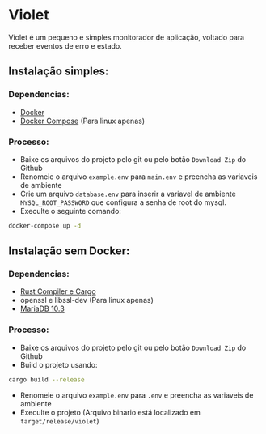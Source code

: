 # Violet

Violet é um pequeno e simples monitorador de aplicação, voltado para receber eventos de erro e estado.

## Instalação simples:

### Dependencias:
- [Docker](https://www.docker.com/)
- [Docker Compose](https://github.com/docker/compose) (Para linux apenas)

### Processo:
 - Baixe os arquivos do projeto pelo git ou pelo botão `Download Zip` do Github
 - Renomeie o arquivo `example.env` para `main.env` e preencha as variaveis de ambiente
 - Crie um arquivo `database.env` para inserir a variavel de ambiente `MYSQL_ROOT_PASSWORD` que configura a senha de root do mysql.
 - Execulte o seguinte comando:
 ```sh
 docker-compose up -d
 ```

## Instalação sem Docker:

### Dependencias:
- [Rust Compiler e Cargo](http://rustlang.org/)
- openssl e libssl-dev (Para linux apenas)
- [MariaDB 10.3](https://mariadb.org/)

### Processo:
 - Baixe os arquivos do projeto pelo git ou pelo botão `Download Zip` do Github
 - Build o projeto usando:
 ```sh
 cargo build --release
 ```
 - Renomeie o arquivo `example.env` para `.env` e preencha as variaveis de ambiente
 - Execulte o projeto (Arquivo binario está localizado em `target/release/violet`)
